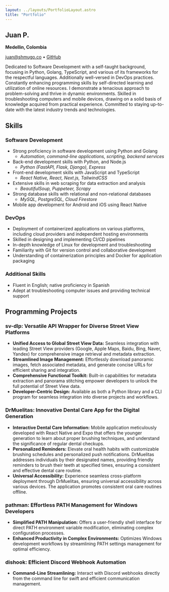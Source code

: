 ```yaml
---
layout: ../layouts/PortfolioLayout.astro
title: "Portfolio"
---
```


## Juan P.

**Medellin, Colombia**

<juan@shmugo.co> • [GitHub](https://github.com/shmugoh)

Dedicated to Software Development with a self-taught background, focusing in Python, Golang, TypeScript, and various of its frameworks for the respectful languages. Additionally well-versed in DevOps practices. Constantly enhancing programming skills by self-directed learning and utilization of online resources. I demonstrate a tenacious approach to problem-solving and thrive in dynamic environments. Skilled in troubleshooting computers and mobile devices, drawing on a solid basis of knowledge acquired from practical experience. Committed to staying up-to-date with the latest industry trends and technologies.

## Skills

### Software Development

- Strong proficiency in software development using Python and Golang
  - _Automation, command-line applications, scripting, backend services_
- Back-end development skills with Python, and Node.js
  - _Python (FastAPI, Flask, Django), Express_
- Front-end development skills with JavaScript and TypeScript
  - _React Native, React, Next.js, TailwindCSS_
- Extensive skills in web scraping for data extraction and analysis
  - _BeautifulSoup, Puppeteer, Scrapy_
- Strong database skills with relational and non-relational databases
  - _MySQL, PostgreSQL, Cloud Firestore_
- Mobile app development for Android and iOS using React Native

### DevOps

- Deployment of containerized applications on various platforms, including cloud providers and independent hosting environments
- Skilled in designing and implementing CI/CD pipelines
- In-depth knowledge of Linux for development and troubleshooting
- Familiarity with Git for version control and collaborative development
- Understanding of containerization principles and Docker for application packaging

### Additional Skills

- Fluent in English; native proficiency in Spanish
- Adept at troubleshooting computer issues and providing technical support

## Programming Projects

### sv-dlp: Versatile API Wrapper for Diverse Street View Platforms

- **Unified Access to Global Street View Data:** Seamless integration with leading Street View providers (Google, Apple Maps, Baidu, Bing, Naver, Yandex) for comprehensive image retrieval and metadata extraction.
- **Streamlined Image Management:** Effortlessly download panoramic images, fetch associated metadata, and generate concise URLs for efficient sharing and integration.
- **Comprehensive Functional Toolkit:** Built-in capabilities for metadata extraction and panorama stitching empower developers to unlock the full potential of Street View data.
- **Developer-Centric Design:** Available as both a Python library and a CLI program for seamless integration into diverse projects and workflows.

### DrMuelitas: Innovative Dental Care App for the Digital Generation

- **Interactive Dental Care Information:** Mobile application meticulously developed with React Native and Expo that offers the younger generation to learn about proper brushing techniques, and understand the significance of regular dental checkups.
- **Personalized Reminders:** Elevate oral health habits with customizable brushing schedules and personalized push notifications. DrMuelitas addresses individuals by their designated names, providing friendly reminders to brush their teeth at specified times, ensuring a consistent and effective dental care routine.
- **Universal Accessibility:** Experience seamless cross-platform deployment through DrMuelitas, ensuring universal accessibility across various devices. The application promotes consistent oral care routines offline.

### pathman: Effortless PATH Management for Windows Developers

- **Simplified PATH Manipulation:** Offers a user-friendly shell interface for direct PATH environment variable modification, eliminating complex configuration processes.
- **Enhanced Productivity in Complex Environments:** Optimizes Windows development workflows by streamlining PATH settings management for optimal efficiency.

### dishook: Efficient Discord Webhook Automation

- **Command-Line Streamlining:** Interact with Discord webhooks directly from the command line for swift and efficient communication management.

<!-- ## Experience -->

<!-- ## Education -->
